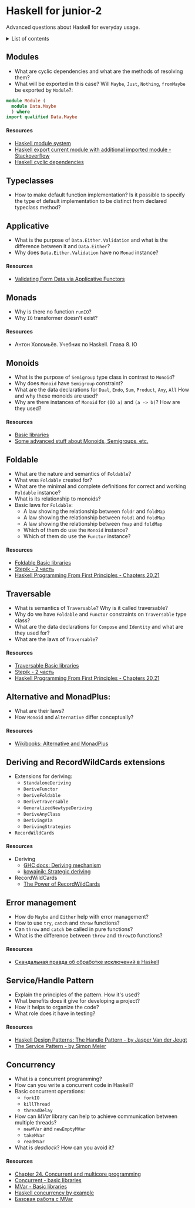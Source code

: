# Haskell for junior-2

Advanced questions about Haskell for everyday usage.

<details>
<summary>List of contents</summary>
  
- [Modules](#modules)
- [Typeclasses](#typeclasses)
- [Applicative](#applicative)
- [Monads](#monads)
- [Monoids](#monoids)
- [Foldable](#foldable)
- [Traversable](#traversable)
- [Alternative and MonadPlus](#alternative-and-monadplus)
- [Deriving and RecordWildCards extensions](#deriving-and-recordwildcards-extensions)
- [Error management](#error-management)
- [Service/Handle Pattern](#servicehandle-pattern)
- [Concurrency](#concurrency)
</details>


## Modules

* What are cyclic dependencies and what are the methods of resolving them?
* What will be exported in this case? Will `Maybe`, `Just`, `Nothing`, `fromMaybe` be exported by `Module`?:

```haskell
module Module (
  module Data.Maybe
  ) where
import qualified Data.Maybe
```

#### Resources

* [Haskell module system](https://ro-che.info/articles/2012-12-25-haskell-module-system-p1)
* [Haskell export current module with additional imported module - Stackoverflow](https://stackoverflow.com/questions/18035458/haskell-export-current-module-with-additional-imported-module)
* [Haskell cyclic dependencies](https://downloads.haskell.org/~ghc/latest/docs/html/users_guide/separate_compilation.html#mutual-recursion)

## Typeclasses

* How to make default function implementation? Is it possible to specify the type of default implementation to be distinct from declared typeclass method?

## Applicative

* What is the purpose of `Data.Either.Validation` and what is the difference between it and `Data.Either`?
* Why does `Data.Either.Validation` have no `Monad` instance?

#### Resources

* [Validating Form Data via Applicative Functors](https://k-bx.github.io/articles/Validating-Form-Data-via-Applicative-Functors.html)

## Monads

* Why is there no function `runIO`?
* Why `IO` transformer doesn't exist?

#### Resources

* Антон Холомьёв. Учебник по Haskell. Глава 8. IO

## Monoids

* What is the purpose of `Semigroup` type class in contrast to `Monoid`?
* Why does `Monoid` have `Semigroup` constraint?
* What are the data declarations for `Dual`, `Endo`, `Sum`, `Product`, `Any`, `All` How and why these monoids are used?
* Why are there instances of `Monoid` for `(IO a)` and `(a -> b)`? How are they used?

#### Resources

* [Basic libraries](http://hackage.haskell.org/package/base-4.12.0.0/docs/Data-Monoid.html)
* [Some advanced stuff about Monoids, Semigroups, etc.](https://medium.com/@stackdoesnotwork/magical-monoids-50da92b069f4)

## Foldable

* What are the nature and semantics of `Foldable`?
* What was `Foldable` created for?
* What are the minimal and complete definitions for correct and working `Foldable` instance?
* What is its relationship to monoids?
* Basic laws for `Foldable`:
  * A law showing the relationship between `foldr` and `foldMap`
  * A law showing the relationship between `foldl` and `foldMap`
  * A law showing the relationship between `fmap` and `foldMap`
  * Which of them do use the `Monoid` instance?
  * Which of them do use the `Functor` instance?

#### Resources

* [Foldable Basic libraries](http://hackage.haskell.org/package/base-4.12.0.0/docs/Data-Foldable.html)
* [Stepik - 2 часть](https://stepik.org/course/693/syllabus)
* [Haskell Programming From First Principles - Chapters 20,21](https://haskellbook.com)

## Traversable

* What is semantics of `Traversable`? Why is it called traversable?
* Why do we have `Foldable` and `Functor` constraints on `Traversable` type class?
* What are the data declarations for `Compose` and `Identity` and what are they used for?
* What are the laws of `Traversable`?

#### Resources

* [Traversable Basic libraries](http://hackage.haskell.org/package/base-4.12.0.0/docs/Data-Traversable.html)
* [Stepik - 2 часть](https://stepik.org/course/693/syllabus)
* [Haskell Programming From First Principles - Chapters 20,21](https://haskellbook.com)

## Alternative and MonadPlus:

* What are their laws?
* How `Monoid` and `Alternative` differ conceptually?

#### Resources

* [Wikibooks: Alternative and MonadPlus](https://en.wikibooks.org/wiki/Haskell/Alternative_and_MonadPlus)

## Deriving and RecordWildCards extensions

* Extensions for deriving:
  * `StandaloneDeriving`
  * `DeriveFunctor`
  * `DeriveFoldable`
  * `DeriveTraversable`
  * `GeneralizedNewtypeDeriving`
  * `DeriveAnyClass`
  * `DerivingVia`
  * `DerivingStrategies`
* `RecordWildCards`

#### Resources

* Deriving
  * [GHC docs: Deriving mechanism](https://downloads.haskell.org/ghc/latest/docs/html/users_guide/exts/deriving.html)
  * [kowainik: Strategic deriving](https://kowainik.github.io/posts/deriving)
* RecordWildCards
  * [The Power of RecordWildCards](https://kodimensional.dev/recordwildcards)

## Error management

* How do `Maybe` and `Either` help with error management?
* How to use `try`, `catch` and `throw` functions?
* Can `throw` and `catch` be called in pure functions?
* What is the difference between `throw` and `throwIO` functions?

#### Resources

* [Скандальная правда об обработке исключений в Haskell](https://eax.me/haskell-exceptions/)

## Service/Handle Pattern

* Explain the principles of the pattern. How it's used?
* What benefits does it give for developing a project?
* How it helps to organize the code?
* What role does it have in testing?

#### Resources

* [Haskell Design Patterns: The Handle Pattern - by Jasper Van der Jeugt](https://jaspervdj.be/posts/2018-03-08-handle-pattern.html)
* [The Service Pattern - by Simon Meier](https://www.schoolofhaskell.com/user/meiersi/the-service-pattern)

## Concurrency

* What is a concurrent programming?
* How can you write a concurrent code in Haskell?
* Basic concurrent operations:
  * `forkIO`
  * `killThread`
  * `threadDelay`
* How can _MVar_ library can help to achieve communication between multiple threads?
  * `newMVar` and `newEmptyMVar`
  * `takeMVar`
  * `readMVar`
* What is _deadlock_? How can you avoid it?

#### Resources

* [Chapter 24. Concurrent and multicore programming](http://book.realworldhaskell.org/read/concurrent-and-multicore-programming.html)
* [Concurrent - basic libraries](https://hackage.haskell.org/package/base-4.12.0.0/docs/Control-Concurrent.html)
* [MVar - Basic libraries](http://hackage.haskell.org/package/base-4.12.0.0/docs/Control-Concurrent-MVar.html)
* [Haskell concurrency by example](https://github.com/crabmusket/haskell-simple-concurrency)
* [Базовая работа с MVar](https://ruhaskell.org/posts/theory/2015/02/13/mvars.html)
